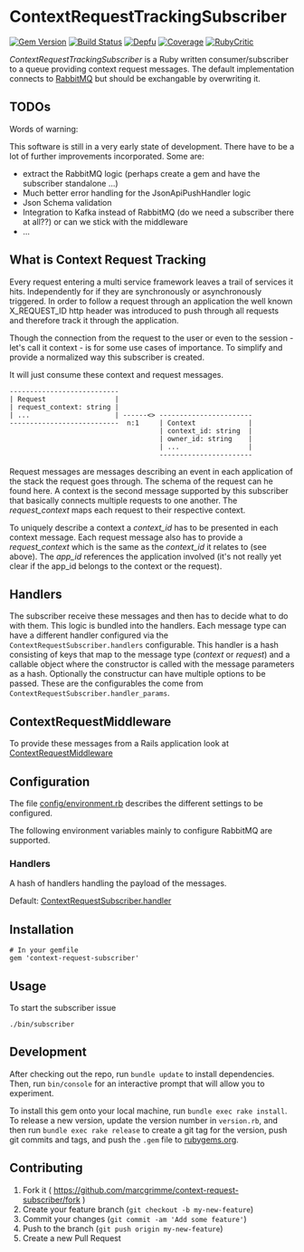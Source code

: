 # ContextRequestTrackingSubscriber

[![Gem Version](https://badge.fury.io/rb/context-request-subscriber.svg)](https://badge.fury.io/rb/context-request-subscriber)
[![Build Status](https://api.travis-ci.org/MarcGrimme/context-request-subscriber.svg?branch=master)](https://secure.travis-ci.org/MarcGrimme/context-request-subscriber)
[![Depfu](https://badges.depfu.com/badges/4287422744e2835166219de410c55e52/count.svg)](https://depfu.com/github/MarcGrimme/context-request-middleware?project_id=9487)
[![Coverage](https://marcgrimme.github.io/context-request-subscriber/badges/coverage_badge_total.svg)](https://marcgrimme.github.io/context-request-subscriber/coverage/index.html)
[![RubyCritic](https://marcgrimme.github.io/context-request-subscriber/badges/rubycritic_badge_score.svg)](https://marcgrimme.github.io/context-request-subscriber/tmp/rubycritic/overview.html)

*ContextRequestTrackingSubscriber* is a Ruby written consumer/subscriber to a queue providing context request messages. The default implementation connects to [RabbitMQ](https://www.rabbitmq.com/) but should be exchangable by overwriting it.

## TODOs

Words of warning:

This software is still in a very early state of development.
There have to be a lot of further improvements incorporated. Some are:

* extract the RabbitMQ logic (perhaps create a gem and have the subscriber standalone ...)
* Much better error handling for the JsonApiPushHandler logic
* Json Schema validation
* Integration to Kafka instead of RabbitMQ (do we need a subscriber there at all??) or can we stick with the middleware
* ...

## What is Context Request Tracking

Every request entering a multi service framework leaves a trail of services it hits. Independently for if they are synchronously or asynchronously triggered. In order to follow a request through an application the well known X_REQUEST_ID http header was introduced to push through all requests and therefore track it through the application.

Though the connection from the request to the user or even to the session - let's call it context - is for some use cases of importance. To simplify and provide a normalized way this subscriber is created.

It will just consume these context and request messages.

```
---------------------------
| Request                 |
| request_context: string | 
| ...                     | ------<> -----------------------
---------------------------  n:1     | Context             |
                                     | context_id: string  |
                                     | owner_id: string    |
                                     | ...                 |
                                     -----------------------
```

Request messages are messages describing an event in each application of the stack the request goes through. The schema of the request can he found here.
A context is the second message supported by this subscriber that basically connects multiple requests to one another. The *request_context* maps each request to their respective context.

To uniquely describe a context a *context_id* has to be presented in each context message. Each request message also has to provide a *request_context* which is the same as the *context_id* it relates to (see above). The *app_id* references the application involved (it's not really yet clear if the app_id belongs to the context or the request).

## Handlers

The subscriber receive these messages and then has to decide what to do with them. This logic is bundled into the handlers. Each message type can have a different handler configured via the `ContextRequestSubscriber.handlers` configurable. This handler is a hash consisting of keys that map to the message type (*context* or *request*) and a callable object where the constructor is called with the message parameters as a hash. Optionally the constructur can have multiple options to be passed. These are the configurables the come from `ContextRequestSubscriber.handler_params`. 

## ContextRequestMiddleware

To provide these messages from a Rails application look at [ContextRequestMiddleware](https://github.com/MarcGrimme/context-request-middleware)

## Configuration

The file [config/environment.rb](config/environment.rb) describes the different settings to be configured.

The following environment variables mainly to configure RabbitMQ are supported.

### Handlers

A hash of handlers handling the payload of the messages.

Default: [ContextRequestSubscriber.handler](lib/context_request_subscriber.rb#L41-L49)

## Installation

```
# In your gemfile
gem 'context-request-subscriber'
```

## Usage

To start the subscriber issue

```
./bin/subscriber
```

## Development

After checking out the repo, run `bundle update` to install dependencies. Then, run `bin/console` for an interactive prompt that will allow you to experiment.

To install this gem onto your local machine, run `bundle exec rake install`. To release a new version, update the version number in `version.rb`, and then run `bundle exec rake release` to create a git tag for the version, push git commits and tags, and push the `.gem` file to [rubygems.org](https://rubygems.org).

## Contributing

1. Fork it ( https://github.com/marcgrimme/context-request-subscriber/fork )
2. Create your feature branch (`git checkout -b my-new-feature`)
3. Commit your changes (`git commit -am 'Add some feature'`)
4. Push to the branch (`git push origin my-new-feature`)
5. Create a new Pull Request
